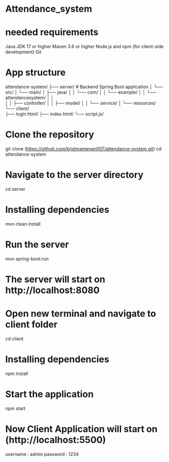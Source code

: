# Attendance_system

# needed requirements
Java JDK 17 or higher
Maven 3.6 or higher
Node.js and npm (for client-side development)
Git


# App structure
attendance-system/
├── server/              # Backend Spring Boot application
│   └── src/
│       └── main/
│           ├── java/
│           │   └── com/
│           │       └── example/
│           │           └── attendancesystem/
│           │               
│           │               ├── controller/
│           │               ├── model/
│           │               └── service/
│           └── resources/
└── client/       
     ├── login.html/
     ├── index.html/
     └── script.js/      


# Clone the repository 
git clone (https://github.com/krishnamenan007/attendance-system.git)
cd attendance-system

# Navigate to the server directory
cd server

# Installing dependencies
mvn clean install

# Run the server
mvn spring-boot:run

# The server will start on http://localhost:8080

# Open new terminal and navigate to client folder
cd client

# Installing dependencies
npm install

# Start the application
npm start

# Now Client Application will start on (http://localhost:5500)

username : admin
password : 1234

